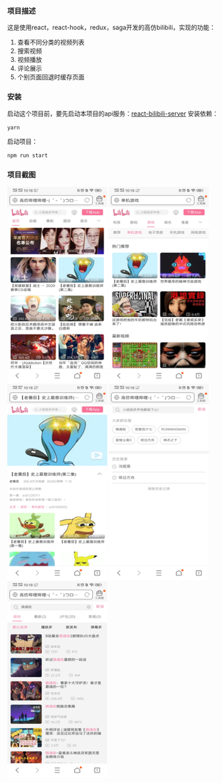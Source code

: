 ### 项目描述
这是使用react，react-hook，redux，saga开发的高仿bilibili，实现的功能：
1. 查看不同分类的视频列表
2. 搜索视频
3. 视频播放
4. 评论展示
5. 个别页面回退时缓存页面

### 安装
启动这个项目前，要先启动本项目的api服务：[react-bilibili-server](https://github.com/Waycc/react-bilibili-server)
安装依赖：
```bash
yarn
```
启动项目：

```bash
npm run start
```

### 项目截图
<div>
  <img src="https://github.com/Waycc/react-hook-bilibili/blob/master/screenshot/bilibili_%E9%A6%96%E9%A1%B5.jpg" alt="首页" title="首页" width="230" height="450" style="display:inline-block"/>
  <img src="https://github.com/Waycc/react-hook-bilibili/blob/master/screenshot/bilibili_%E6%B8%B8%E6%88%8F%E5%88%86%E7%B1%BB.jpg" alt="游戏分类" title="游戏分类" width="230" height="450" style="display:inline-block"/>
  <img src="https://github.com/Waycc/react-hook-bilibili/blob/master/screenshot/bilibili_%E8%A7%86%E9%A2%91%E9%A1%B5.jpg" alt="视频页" title="视频页" width="230" height="450" style="display:inline-block"/>
  <img src="https://github.com/Waycc/react-hook-bilibili/blob/master/screenshot/bilibili_%E6%90%9C%E7%B4%A2.jpg" alt="搜索界面" title="搜索界面" width="230" height="450" style="display:inline-block"/>
  <img src="https://github.com/Waycc/react-hook-bilibili/blob/master/screenshot/bilibili_%E6%90%9C%E7%B4%A2%E7%BB%93%E6%9E%9C.jpg" alt="搜索结果" title="搜索结果" width="230" height="450" style="display:inline-block"/>
</div>
